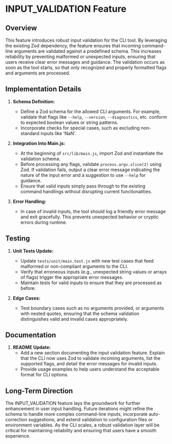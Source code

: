 # INPUT_VALIDATION Feature

## Overview
This feature introduces robust input validation for the CLI tool. By leveraging the existing Zod dependency, the feature ensures that incoming command-line arguments are validated against a predefined schema. This increases reliability by preventing malformed or unexpected inputs, ensuring that users receive clear error messages and guidance. The validation occurs as soon as the tool starts, so that only recognized and properly formatted flags and arguments are processed.

## Implementation Details
1. **Schema Definition:**
   - Define a Zod schema for the allowed CLI arguments. For example, validate that flags like `--help`, `--version`, `--diagnostics`, etc. conform to expected boolean values or string patterns.
   - Incorporate checks for special cases, such as excluding non-standard inputs like 'NaN'.

2. **Integration Into Main.js:**
   - At the beginning of `src/lib/main.js`, import Zod and instantiate the validation schema.
   - Before processing any flags, validate `process.argv.slice(2)` using Zod. If validation fails, output a clear error message indicating the nature of the input error and a suggestion to use `--help` for guidance.
   - Ensure that valid inputs simply pass through to the existing command handlings without disrupting current functionalities.

3. **Error Handling:**
   - In case of invalid inputs, the tool should log a friendly error message and exit gracefully. This prevents unexpected behavior or cryptic errors during runtime.

## Testing
1. **Unit Tests Update:**
   - Update `tests/unit/main.test.js` with new test cases that feed malformed or non-compliant arguments to the CLI.
   - Verify that erroneous inputs (e.g., unexpected string values or arrays of flags) trigger the appropriate error messages.
   - Maintain tests for valid inputs to ensure that they are processed as before.

2. **Edge Cases:**
   - Test boundary cases such as no arguments provided, or arguments with nested quotes, ensuring that the schema validation distinguishes valid and invalid cases appropriately.

## Documentation
1. **README Update:**
   - Add a new section documenting the input validation feature. Explain that the CLI now uses Zod to validate incoming arguments, list the supported flags, and detail the error messages for invalid inputs.
   - Provide usage examples to help users understand the acceptable format for CLI options.

## Long-Term Direction
The INPUT_VALIDATION feature lays the groundwork for further enhancement in user input handling. Future iterations might refine the schema to handle more complex command-line inputs, incorporate auto-correction suggestions, and extend validation to configuration files or environment variables. As the CLI scales, a robust validation layer will be critical for maintaining reliability and ensuring that users have a smooth experience.
